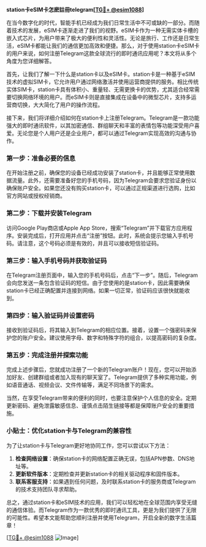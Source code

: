 **station卡eSIM卡怎麽註冊telegram[[TG💪+ @esim1088](https://t.me/s/esim1088)]**

在当今数字化的时代，智能手机已经成为我们日常生活中不可或缺的一部分。而随着技术的发展，eSIM卡逐渐走进了我们的视野。eSIM卡作为一种无需实体卡槽的嵌入式芯片，为用户带来了极大的便利性和灵活性。无论是旅行、工作还是日常生活，eSIM卡都能让我们的通信更加高效和便捷。那么，对于使用station卡eSIM卡的用户来说，如何注册Telegram这款全球流行的即时通讯应用呢？本文将从多个角度为您详细解答。

首先，让我们了解一下什么是station卡以及eSIM卡。station卡是一种基于eSIM技术的虚拟SIM卡，它允许用户通过网络激活并使用运营商提供的服务。相比传统实体SIM卡，station卡具有体积小、重量轻、无需更换卡的优势，尤其适合经常需要切换网络环境的用户。而eSIM卡则是直接集成在设备中的微型芯片，支持多运营商切换，大大简化了用户的操作流程。

接下来，我们将详细介绍如何在station卡上注册Telegram。Telegram是一款功能强大的即时通讯软件，以其加密通信、群组聊天和丰富的表情包等功能深受用户喜爱。无论您是个人用户还是企业用户，都可以通过Telegram实现高效的沟通与协作。

### 第一步：准备必要的信息

在开始注册之前，确保您的设备已经成功安装了station卡，并且能够正常使用数据流量。此外，还需要准备好您的手机号码，因为Telegram会要求您验证身份以确保账户安全。如果您还没有购买station卡，可以通过正规渠道进行选购，比如官方网站或授权经销商。

### 第二步：下载并安装Telegram

访问Google Play商店或Apple App Store，搜索“Telegram”并下载官方应用程序。安装完成后，打开应用并点击“注册”按钮。此时，系统会提示您输入手机号码。请注意，这个号码必须是有效的，并且可以接收短信验证码。

### 第三步：输入手机号码并获取验证码

在Telegram注册页面中，输入您的手机号码后，点击“下一步”。随后，Telegram会向您发送一条包含验证码的短信。由于您使用的是station卡，因此需要确保station卡已经正确配置并连接到网络。如果一切正常，验证码应该很快就能收到。

### 第四步：输入验证码并设置密码

接收到验证码后，将其输入到Telegram的相应位置。接着，设置一个强密码来保护您的账户安全。建议使用字母、数字和特殊字符的组合，以提高密码的复杂度。

### 第五步：完成注册并探索功能

完成上述步骤后，您就成功注册了一个新的Telegram账户！现在，您可以开始添加好友、创建群组或者加入现有的聊天室了。Telegram提供了多种实用功能，例如语音通话、视频会议、文件传输等，满足不同场景下的需求。

当然，在享受Telegram带来的便利的同时，也要注意保护个人信息的安全。定期更新密码、避免泄露敏感信息、谨慎点击陌生链接等都是保障账户安全的重要措施。

### 小贴士：优化station卡与Telegram的兼容性

为了让station卡与Telegram更好地协同工作，您可以尝试以下方法：

1. **检查网络设置**：确保station卡的网络配置正确无误，包括APN参数、DNS地址等。
2. **更新软件版本**：定期检查并更新station卡的相关驱动程序和固件版本。
3. **联系客服支持**：如果遇到任何问题，及时联系station卡的服务商或Telegram的技术支持团队寻求帮助。

总之，通过station卡和eSIM技术的应用，我们可以轻松地在全球范围内享受无缝的通信体验。而Telegram作为一款优秀的即时通讯工具，更是为我们提供了无限的可能性。希望本文能帮助您顺利注册并使用Telegram，开启全新的数字生活篇章！

[[TG💪+ @esim1088](https://t.me/s/esim1088) ![Image](https://i.postimg.cc/4NQfJmqS/Snipaste-2025-05-13-00-14-12.png)]